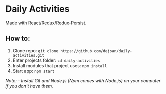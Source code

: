 # Daily Activities

Made with React/Redux/Redux-Persist.

## How to:

1. Clone repo: `git clone https://github.com/dejsan/daily-activities.git`
2. Enter projects folder: `cd daily-activities`
3. Install modules that project uses: `npm install`
4. Start app: `npm start`

*Note:*
*- Install Git and Node.js (Npm comes with Node.js) on your computer if you don't have them.*
